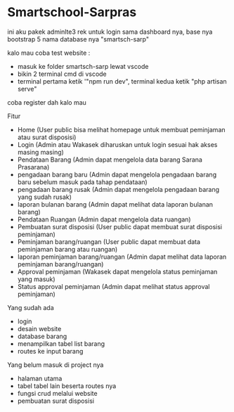 # Smartschool-Sarpras
ini aku pakek adminlte3 rek untuk login sama dashboard nya, base nya bootstrap 5
nama database nya "smartsch-sarp"

kalo mau coba test website :
- masuk ke folder smartsch-sarp lewat vscode
- bikin 2 terminal cmd di vscode
- terminal pertama ketik '"npm run dev", terminal kedua ketik "php artisan serve"

coba register dah kalo mau

Fitur
- Home (User public bisa melihat homepage untuk membuat peminjaman atau surat disposisi)
- Login (Admin atau Wakasek diharuskan untuk login sesuai hak akses masing masing)
- Pendataan Barang (Admin dapat mengelola data barang Sarana Prasarana)
- pengadaan barang baru (Admin dapat mengelola pengadaan barang baru sebelum masuk pada tahap pendataan)
- pengadaan barang rusak (Admin dapat mengelola pengadaan barang yang sudah rusak)
- laporan bulanan barang (Admin dapat melihat data laporan bulanan barang)
- Pendataan Ruangan (Admin dapat mengelola data ruangan)
- Pembuatan surat disposisi (User public dapat membuat surat disposisi peminjaman)
- Peminjaman barang/ruangan (User public dapat membuat data peminjaman barang atau ruangan)
- laporan peminjaman barang/ruangan (Admin dapat melihat data laporan peminjaman barang/ruangan)
- Approval peminjaman (Wakasek dapat mengelola status peminjaman yang masuk)
- Status approval peminjaman (Admin dapat melihat status approval peminjaman)

Yang sudah ada
- login
- desain website
- database barang
- menampilkan tabel list barang
- routes ke input barang

Yang belum masuk di project nya
- halaman utama
- tabel tabel lain beserta routes nya
- fungsi crud melalui website
- pembuatan surat disposisi
